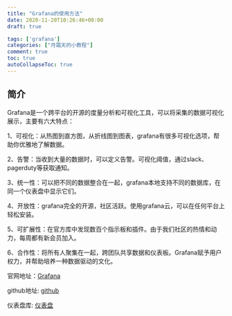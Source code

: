 ```yaml
---
title: "Grafana的使用方法"
date: 2020-11-20T10:26:46+08:00
draft: true

tags: ['grafana']
categories: ["月霜天的小教程"]
comment: true
toc: true
autoCollapseToc: true
---
```




## 简介

Grafana是一个跨平台的开源的度量分析和可视化工具，可以将采集的数据可视化展示，主要有六大特点：

1、可视化：从热图到直方图，从折线图到图表，grafana有很多可视化选项，帮助你优雅地了解数据。

2、告警：当收到大量的数据时，可以定义告警。可视化阈值，通过slack、pagerduty等获取通知。

3、统一性：可以把不同的数据整合在一起，grafana本地支持不同的数据库，在同一个仪表盘中显示它们。

4、开放性：grafana完全的开源，社区活跃。使用grafana云，可以在任何平台上轻松安装。

5、可扩展性：在官方库中发现数百个指示板和插件。由于我们社区的热情和动力，每周都有新会员加入。

6、合作性：将所有人聚集在一起，跨团队共享数据和仪表板。Grafana赋予用户权力，并帮助培养一种数据驱动的文化。

官网地址：[Grafana](https://grafana.com/)

github地址: [github](https://github.com/grafana/grafana)

仪表盘库: [仪表盘](https://grafana.com/docs/)

